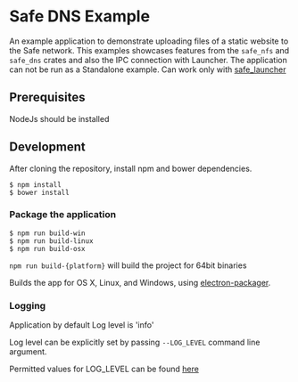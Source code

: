 # Safe DNS Example

An example application to demonstrate uploading files of a static website to the Safe network. 
This examples showcases features from the `safe_nfs` and `safe_dns` crates and also the IPC connection with Launcher. 
The application can not be run as a Standalone example. 
Can work only with [safe_launcher](https://github.com/maidsafe/safe_launcher)

## Prerequisites
  NodeJs should be installed

## Development

After cloning the repository, install npm and bower dependencies.
```
$ npm install
$ bower install
```

### Package the application

```
$ npm run build-win
$ npm run build-linux
$ npm run build-osx
```

`npm run build-{platform}` will build the project for 64bit binaries

Builds the app for OS X, Linux, and Windows, using [electron-packager](https://github.com/maxogden/electron-packager).

### Logging

Application by default Log level is 'info'

Log level can be explicitly set by passing `--LOG_LEVEL` command line argument.

Permitted values for LOG_LEVEL can be found [here](https://www.npmjs.com/package/npmlog#log-level-prefix-message)
